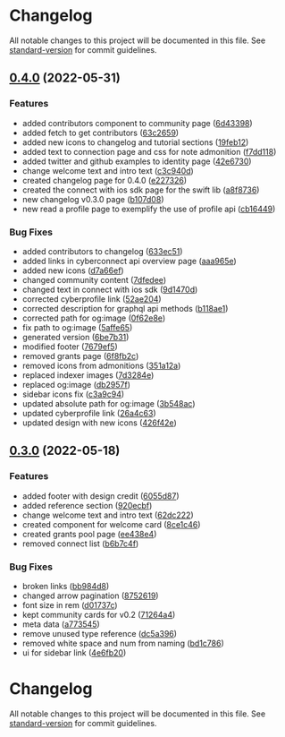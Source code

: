 # Changelog

All notable changes to this project will be documented in this file. See [standard-version](https://github.com/conventional-changelog/standard-version) for commit guidelines.

## [0.4.0](https://github.com/cyberconnecthq/cyberconnect-docs-v2/compare/v0.3.0...v0.4.0) (2022-05-31)


### Features

* added contributors component to community page ([6d43398](https://github.com/cyberconnecthq/cyberconnect-docs-v2/commit/6d433988d0056d276b0db90e4e2f9b07174e516b))
* added fetch to get contributors ([63c2659](https://github.com/cyberconnecthq/cyberconnect-docs-v2/commit/63c2659ff8ba93c3320f39656c5fc87f6f77378e))
* added new icons to changelog and tutorial sections ([19feb12](https://github.com/cyberconnecthq/cyberconnect-docs-v2/commit/19feb129146fa4b045ab570dd09ec0de39949f2c))
* added text to connection page and css for note admonition ([f7dd118](https://github.com/cyberconnecthq/cyberconnect-docs-v2/commit/f7dd118a3facd42bbb30522fc0f3fcd5cbb7317d))
* added twitter and github examples to identity page ([42e6730](https://github.com/cyberconnecthq/cyberconnect-docs-v2/commit/42e6730098675b71e379e721db800138884c1efc))
* change welcome text and intro text ([c3c940d](https://github.com/cyberconnecthq/cyberconnect-docs-v2/commit/c3c940d290e2a713f2102bbf7ab859d9edfd7ef3))
* created changelog page for 0.4.0 ([e227326](https://github.com/cyberconnecthq/cyberconnect-docs-v2/commit/e2273265267efc19972ead21103200ab5d316683))
* created the connect with ios sdk page for the swift lib ([a8f8736](https://github.com/cyberconnecthq/cyberconnect-docs-v2/commit/a8f8736561a31ed3e901f383747f950dc514fe92))
* new changelog v0.3.0 page ([b107d08](https://github.com/cyberconnecthq/cyberconnect-docs-v2/commit/b107d084f717c96ef5af8993dacaf875f1ea67d3))
* new read a profile page to exemplify the use of profile api ([cb16449](https://github.com/cyberconnecthq/cyberconnect-docs-v2/commit/cb16449667635999559fb0129043c8e7827a715b))


### Bug Fixes

* added contributors to changelog ([633ec51](https://github.com/cyberconnecthq/cyberconnect-docs-v2/commit/633ec51ceb4ea8389d31dd516123709633cda10d))
* added links in cyberconnect api overview page ([aaa965e](https://github.com/cyberconnecthq/cyberconnect-docs-v2/commit/aaa965e9dd83c2b69b844ef5e40b5978bc0b6e05))
* added new icons ([d7a66ef](https://github.com/cyberconnecthq/cyberconnect-docs-v2/commit/d7a66ef9eb1073fca582ec771209a25a34a528a7))
* changed community content ([7dfedee](https://github.com/cyberconnecthq/cyberconnect-docs-v2/commit/7dfedee4b97a614c375998cdf6fa1744ea4a48e3))
* changed text in connect with ios sdk ([9d1470d](https://github.com/cyberconnecthq/cyberconnect-docs-v2/commit/9d1470d18ba73a723defa4b3a0e7f5043cd70100))
* corrected cyberprofile link ([52ae204](https://github.com/cyberconnecthq/cyberconnect-docs-v2/commit/52ae204fb57b3b6add3fe38b8635b67bf5596c6a))
* corrected description for graphql api methods ([b118ae1](https://github.com/cyberconnecthq/cyberconnect-docs-v2/commit/b118ae17a1373068ea6b35bf8ed31832f0884b06))
* corrected path for og:image ([0f62e8e](https://github.com/cyberconnecthq/cyberconnect-docs-v2/commit/0f62e8e29d5cf3c0208b8e484df991c097491f82))
* fix path to og:image ([5affe65](https://github.com/cyberconnecthq/cyberconnect-docs-v2/commit/5affe659ae3687df3205836219e2a007d1e1ec8f))
* generated version ([6be7b31](https://github.com/cyberconnecthq/cyberconnect-docs-v2/commit/6be7b319bc4c2c04bec17ee1884fbe773e072153))
* modified footer ([7679ef5](https://github.com/cyberconnecthq/cyberconnect-docs-v2/commit/7679ef59798991a9ee7658be92f96482e9eac657))
* removed grants page ([6f8fb2c](https://github.com/cyberconnecthq/cyberconnect-docs-v2/commit/6f8fb2c70803b0ca839853a1e3c9e9fa02d260e8))
* removed icons from admonitions ([351a12a](https://github.com/cyberconnecthq/cyberconnect-docs-v2/commit/351a12ae7a3090c72a5055580b23c2de3d6e3761))
* replaced indexer images ([7d3284e](https://github.com/cyberconnecthq/cyberconnect-docs-v2/commit/7d3284e9213b7b0f5b068341582208cfaff8058a))
* replaced og:image ([db2957f](https://github.com/cyberconnecthq/cyberconnect-docs-v2/commit/db2957fd3d7bb44cbfa561554a02d385fd847c32))
* sidebar icons fix ([c3a9c94](https://github.com/cyberconnecthq/cyberconnect-docs-v2/commit/c3a9c94e66091dc1e7b0c5b8dba743d299ad0b84))
* updated absolute path for og:image ([3b548ac](https://github.com/cyberconnecthq/cyberconnect-docs-v2/commit/3b548aca8ef7b2b3ac6fdbf77d2cd046d2aa093f))
* updated cyberprofile link ([26a4c63](https://github.com/cyberconnecthq/cyberconnect-docs-v2/commit/26a4c6354af26bcd3c7e56d39076424cbe5ea9f6))
* updated design with new icons ([426f42e](https://github.com/cyberconnecthq/cyberconnect-docs-v2/commit/426f42e51f4aea58936220a1658f678cb87c138c))

## [0.3.0](https://github.com/cyberconnecthq/cyberconnect-docs-v2/compare/v0.2.0...v0.3.0) (2022-05-18)

### Features

- added footer with design credit ([6055d87](https://github.com/cyberconnecthq/cyberconnect-docs-v2/commit/6055d87c6c9bc1fb9f0c5308b1afcde03969d5e9))
- added reference section ([920ecbf](https://github.com/cyberconnecthq/cyberconnect-docs-v2/commit/920ecbfd5afe40392fdec43816d79d6af0896a01))
- change welcome text and intro text ([62dc222](https://github.com/cyberconnecthq/cyerconnct-docs-v2/commit/62dc222cc1fe8ea7452353378b82a1c0508ace05))
- created component for welcome card ([8ce1c46](https://github.com/cyberconnecthq/cyberconnect-docs-v2/commit/8ce1c46361a3c9610c5445ce960d1bf7c5d59573))
- created grants pool page ([ee438e4](https://github.com/cyberconnecthq/cyberconnect-docs-v2/commit/ee438e4cb8f865a2d2d7dd4678cb9906eb51f247))
- removed connect list ([b6b7c4f](https://github.com/cyberconnecthq/cyberconnect-docs-v2/commit/b6b7c4fa65c12adc853bd2841bd74615811c17de))

### Bug Fixes

- broken links ([bb984d8](https://github.com/cyberconnecthq/cyberconnect-docs-v2/commit/bb984d86423121f053f37335244a086d0678004a))
- changed arrow pagination ([8752619](https://github.com/cyberconnecthq/cyberconnect-docs-v2/commit/8752619cc7151e7793c11c96ef12e141d1e36178))
- font size in rem ([d01737c](https://github.com/cyberconnecthq/cyberconnect-docs-v2/commit/d01737c9065f5db9e0572ba052757d1dd03fcabe))
- kept community cards for v0.2 ([71264a4](https://github.com/cyberconnecthq/cyberconnect-docs-v2/commit/71264a46d1218e5582a4961b1c6ad8e71f236527))
- meta data ([a773545](https://github.com/cyberconnecthq/cyberconnect-docs-v2/commit/a773545005cd75bc8bfe5b5ebe05c5b0237cf461))
- remove unused type reference ([dc5a396](https://github.com/cyberconnecthq/cyberconnect-docs-v2/commit/dc5a396d843f84a99c32867c4606ade2a394286d))
- removed white space and num from naming ([bd1c786](https://github.com/cyberconnecthq/cyberconnect-docs-v2/commit/bd1c786a55d708501fa92e19a82ce289b9c5b12b))
- ui for sidebar link ([4e6fb20](https://github.com/cyberconnecthq/cyberconnect-docs-v2/commit/4e6fb20bc095fea3cec68ef8c186a2da82cec6fa))

# Changelog

All notable changes to this project will be documented in this file. See [standard-version](https://github.com/conventional-changelog/standard-version) for commit guidelines.
